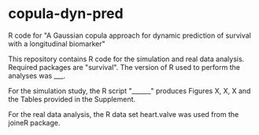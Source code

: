 # copula-dyn-pred
R code for "A Gaussian copula approach for dynamic prediction of survival with a longitudinal biomarker" 

This repository contains R code for the simulation and real data analysis. Required packages are "survival". The version of R used to perform the analyses was ___.

For the simulation study, the R script "______" produces Figures X, X, X and the Tables provided in the Supplement. 

For the real data analysis, the R data set heart.valve was used from the joineR package. 
